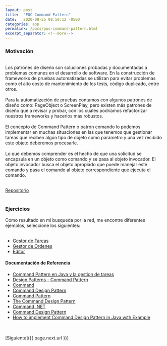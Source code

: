 ```yaml
---
layout: post
title:  "POC Command Pattern"
date:   2020-09-25 08:50:12 -0500
categories: aop
permalink: /pocs/poc-command-pattern.html
excerpt_separator: <!--more-->
---
```

<link rel="stylesheet" href="{{ "/assets/css/post.css" | relative_url }}">
<div class = "post-page">
	<div class = "p">
<h3>Motivación</h3>
<br>
Los patrones de diseño son soluciones probadas y documentadas a problemas comunes en el desarrollo de software. 
En la construcción de frameworks de pruebas automatizadas se utilizan para evitar problemas como el alto costo de 
mantenimiento de los tests, código duplicado, entre otros.
<!--more-->
<br><br>
Para la automatización de pruebas contamos con algunos patrones de diseño como: PageObject o ScreenPlay,
pero existen más patrones de diseño que a revisar y probar, con los cuales podríamos refactorizar
nuestros frameworks y hacerlos más robustos.
<br><br>
El concepto de Command Pattern o patron comando lo podemos implementar en muchas situaciones en las que tenemos que 
gestionar tareas que reciben algún tipo de objeto como parámetro y una vez recibido este objeto deberemos procesarle.
<br><br>
Lo que debemos comprender es el hecho de que una solicitud se encapsula en un objeto como comando y se pasa al objeto 
invocador. El objeto invocador busca el objeto apropiado que puede manejar este comando y pasa el comando al objeto 
correspondiente que ejecuta el comando.
<br><br>

<a href="https://github.com/isortegahlabs/poc-Command-Pattern">Repositorio</a>
<br><br>

<h3>Ejercicios</h3>
Como resultado en mi busqueda por la red, me encontre diferentes ejemplos, seleccione los siguientes:
<br><br>

<ul class="list">
<li>
<a href="https://github.com/isortegahlabs/poc-Command-Pattern/tree/develop/src/main/scala/me/isortegah/labs/gestorTareas/Principal.java">Gestor de Tareas</a>      
</li>
<li>
<a href="https://github.com/isortegahlabs/poc-Command-Pattern/tree/develop/src/main/java/me/isortegah/labs/gestorOrdenes/CommandPatternDemo.java">Gestor de Ordenes</a> 
</li>
<li>
<a href="https://github.com/isortegahlabs/poc-Command-Pattern/tree/develop/src/main/java/me/isortegah/labs/gestorEditor/Demo.java">Editor</a> 
</li>
</ul>

<h4>Documentación de Referencia</h4>

<ul class="list">
<li>
<a href="https://www.arquitecturajava.com/command-pattern-tareas/">Command Pattern en Java y la gestion de tareas</a> 
</li>
<li>
<a href="https://www.tutorialspoint.com/design_pattern/command_pattern.htm">Design Patterns - Command Pattern</a>  
</li><li>
<a href="https://refactoring.guru/design-patterns/command">Command</a>
</li><li>
<a href="https://sourcemaking.com/design_patterns/command">Command Design Pattern</a>
</li><li>
<a href="https://www.geeksforgeeks.org/command-pattern/">Command Pattern</a>
</li><li>
<a href="https://medium.com/better-programming/the-command-design-pattern-2313909122b5">The Command Design Pattern</a>
</li><li>
<a href="https://www.dofactory.com/net/command-design-pattern">Command .NET</a>
</li>
<li>
<a href="https://www.journaldev.com/1624/command-design-pattern">Command Design Pattern</a>
</li>
<li>
<a href="https://javarevisited.blogspot.com/2016/05/command-design-pattern-in-java-example-code.html">How to implement Command Design Pattern in Java with Example</a>
</li>
</ul>
    </div>

<br>
</div>
<br>
[Siguiente]({{ page.next.url }})